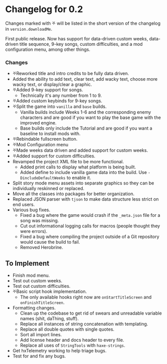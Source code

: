 # Changelog for 0.2

Changes marked with ⛧ will be listed in the short version of the changelog in `version.downloadMe`.

First public release. Now has support for data-driven custom weeks, data-driven title sequence, 9-key songs, custom difficulties, and a mod configuration menu, among other things.

### Changes
- ⛧Reworked title and intro credits to be fully data driven.
- Added the ability to add text, clear text, add wacky text, choose more wacky text, or display/clear a graphic.
- ⛧Added 9-key support for songs.
  - Technically it's any number from 1 to 9.
- ⛧Added custom keybinds for 9-key songs.
- ⛧Split the game into `vanilla` and `base` builds.
  - Vanilla builds include Weeks 1-6 and the corresponding enemy characters and are good if you want to play the base game with the improved engine.
  - Base builds only include the Tutorial and are good if you want a baseline to install mods with.
- ⛧Rebindable fullscreen button.
- ⛧Mod Configuration menu
- ⛧Made weeks data driven and added support for custom weeks.
- ⛧Added support for custom difficulties.
- Revamped the project XML file to be more functional.
  - Added print calls to display what platform is being built.
  - Added define to include vanilla game data into the build. Use `-DincludeDefaultWeeks` to enable it.
- Split story mode menu assets into separate graphics so they can be individually reskinned or replaced.
- Move all the classes into packages for better organization.
- Replaced JSON parser with `tjson` to make data structure less strict on end users.
- Various bug fixes.
  - Fixed a bug where the game would crash if the `_meta.json` file for a song was missing.
  - Cut out informational logging calls for macros (people thought they were errors).
  - Fixed a bug where compiling the project outside of a Git repository would cause the build to fail.
  - Removed Herobrine.

## To Implement

- Finish mod menu.
- Test out custom weeks.
- Test out custom difficulties.
- ⛧Basic script hook implementation.
  - The only available hooks right now are `onStartTitleScreen` and `onFinishTitleScreen`.
- Formatting changes.
  - Clean up the codebase to get rid of swears and unreadable variable names (shit, daThing, stuff).
  - Replace all instances of string concatenation with templating.
  - Replace all double quotes with single quotes.
  - Sort all import lines.
  - Add license header and docs header to every file.
  - Replace all uses of `StringTools` with `haxe-strings`.
- Get hxTelemetry working to help triage bugs.
- Test for and fix any bugs.